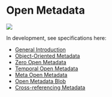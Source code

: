 Open Metadata
=============

![](https://dl.dropbox.com/s/av2x8gel580ow48/om2_hierarchy.png)

In development, see specifications here:

* [General Introduction](http://rfc.abstractfactory.io/spec:10)
* [Object-Oriented Metadata](http://rfc.abstractfactory.io/spec:12)
* [Zero Open Metadata](http://rfc.abstractfactory.io/spec:13)
* [Temporal Open Metadata](http://rfc.abstractfactory.io/spec:14)
* [Meta Open Metadata](http://rfc.abstractfactory.io/spec:15)
* [Open Metadata Blob](http://rfc.abstractfactory.io/spec:16)
* [Cross-referencing Metadata](http://rfc.abstractfactory.io/spec:17)
